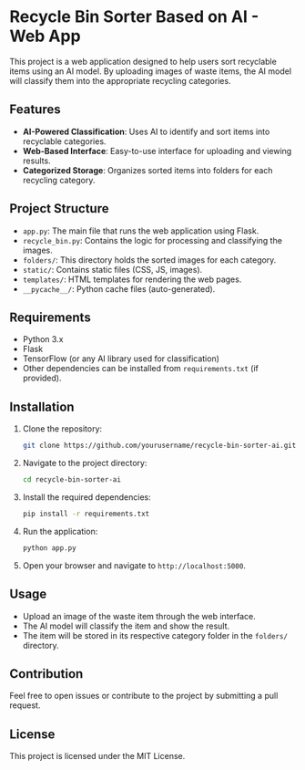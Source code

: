 
# Recycle Bin Sorter Based on AI - Web App

This project is a web application designed to help users sort recyclable items using an AI model. By uploading images of waste items, the AI model will classify them into the appropriate recycling categories.

## Features

- **AI-Powered Classification**: Uses AI to identify and sort items into recyclable categories.
- **Web-Based Interface**: Easy-to-use interface for uploading and viewing results.
- **Categorized Storage**: Organizes sorted items into folders for each recycling category.

## Project Structure

- `app.py`: The main file that runs the web application using Flask.
- `recycle_bin.py`: Contains the logic for processing and classifying the images.
- `folders/`: This directory holds the sorted images for each category.
- `static/`: Contains static files (CSS, JS, images).
- `templates/`: HTML templates for rendering the web pages.
- `__pycache__/`: Python cache files (auto-generated).

## Requirements

- Python 3.x
- Flask
- TensorFlow (or any AI library used for classification)
- Other dependencies can be installed from `requirements.txt` (if provided).

## Installation

1. Clone the repository:

   ```bash
   git clone https://github.com/yourusername/recycle-bin-sorter-ai.git
   ```

2. Navigate to the project directory:

   ```bash
   cd recycle-bin-sorter-ai
   ```

3. Install the required dependencies:

   ```bash
   pip install -r requirements.txt
   ```

4. Run the application:

   ```bash
   python app.py
   ```

5. Open your browser and navigate to `http://localhost:5000`.

## Usage

- Upload an image of the waste item through the web interface.
- The AI model will classify the item and show the result.
- The item will be stored in its respective category folder in the `folders/` directory.

## Contribution

Feel free to open issues or contribute to the project by submitting a pull request.

## License

This project is licensed under the MIT License.
